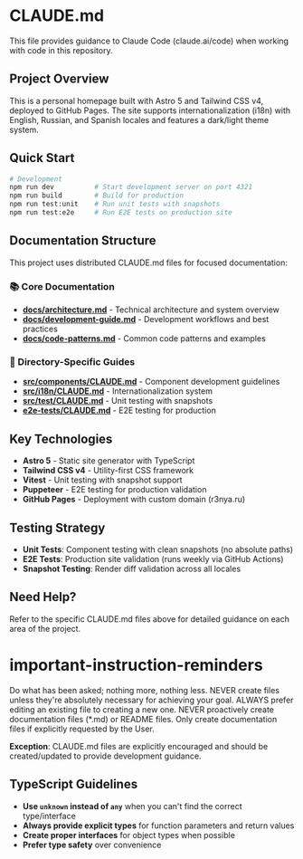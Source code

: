 # CLAUDE.md

This file provides guidance to Claude Code (claude.ai/code) when working with code in this repository.

## Project Overview

This is a personal homepage built with Astro 5 and Tailwind CSS v4, deployed to GitHub Pages. The site supports internationalization (i18n) with English, Russian, and Spanish locales and features a dark/light theme system.

## Quick Start

```bash
# Development
npm run dev          # Start development server on port 4321
npm run build        # Build for production
npm run test:unit    # Run unit tests with snapshots
npm run test:e2e     # Run E2E tests on production site
```

## Documentation Structure

This project uses distributed CLAUDE.md files for focused documentation:

### 📚 Core Documentation
- **[docs/architecture.md](docs/architecture.md)** - Technical architecture and system overview
- **[docs/development-guide.md](docs/development-guide.md)** - Development workflows and best practices
- **[docs/code-patterns.md](docs/code-patterns.md)** - Common code patterns and examples

### 🎯 Directory-Specific Guides
- **[src/components/CLAUDE.md](src/components/CLAUDE.md)** - Component development guidelines
- **[src/i18n/CLAUDE.md](src/i18n/CLAUDE.md)** - Internationalization system
- **[src/test/CLAUDE.md](src/test/CLAUDE.md)** - Unit testing with snapshots
- **[e2e-tests/CLAUDE.md](e2e-tests/CLAUDE.md)** - E2E testing for production

## Key Technologies

- **Astro 5** - Static site generator with TypeScript
- **Tailwind CSS v4** - Utility-first CSS framework
- **Vitest** - Unit testing with snapshot support
- **Puppeteer** - E2E testing for production validation
- **GitHub Pages** - Deployment with custom domain (r3nya.ru)

## Testing Strategy

- **Unit Tests**: Component testing with clean snapshots (no absolute paths)
- **E2E Tests**: Production site validation (runs weekly via GitHub Actions)
- **Snapshot Testing**: Render diff validation across all locales

## Need Help?

Refer to the specific CLAUDE.md files above for detailed guidance on each area of the project.

# important-instruction-reminders
Do what has been asked; nothing more, nothing less.
NEVER create files unless they're absolutely necessary for achieving your goal.
ALWAYS prefer editing an existing file to creating a new one.
NEVER proactively create documentation files (*.md) or README files. Only create documentation files if explicitly requested by the User.

**Exception**: CLAUDE.md files are explicitly encouraged and should be created/updated to provide development guidance.

## TypeScript Guidelines
- **Use `unknown` instead of `any`** when you can't find the correct type/interface
- **Always provide explicit types** for function parameters and return values
- **Create proper interfaces** for object types when possible
- **Prefer type safety** over convenience